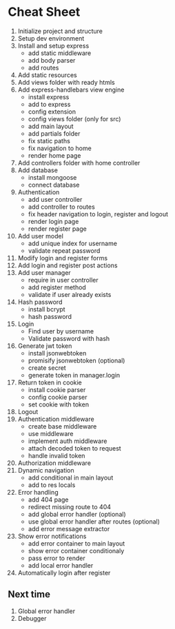 # Cheat Sheet

1. Initialize project and structure
2. Setup dev environment
3. Install and setup express
    * add static middleware
    * add body parser
    * add routes
4. Add static resources
5. Add views folder with ready htmls
6. Add express-handlebars view engine
    * install express
    * add to express
    * config extension
    * config views folder (only for src)
    * add main layout
    * add partials folder
    * fix static paths
    * fix navigation to home
    * render home page
7. Add controllers folder with home controller
8. Add database
    * install mongoose
    * connect database
9. Authentication
    * add user controller
    * add controller to routes
    * fix header navigation to login, register and logout
    * render login page
    * render register page
10. Add user model
    * add unique index for username
    * validate repeat password
11. Modify login and register forms
12. Add login and register post actions
13. Add user manager
    * require in user controller
    * add register method
    * validate if user already exists
14. Hash password
    * install bcrypt
    * hash password
15. Login 
    * Find user by username
    * Validate password with hash
16. Generate jwt token
    * install jsonwebtoken
    * promisify jsonwebtoken (optional)
    * create secret
    * generate token in manager.login
17. Return token in cookie
    * install cookie parser
    * config cookie parser
    * set cookie with token
18. Logout
19. Authentication middleware
    * create base middleware
    * use middleware
    * implement auth middleware
    * attach decoded token to request
    * handle invalid token
20. Authorization middleware
21. Dynamic navigation
    * add conditional in main layout
    * add to res locals
22. Error handling
    * add 404 page
    * redirect missing route to 404
    * add global error handler (optional)
    * use global error handler after routes (optional)
    * add error message extractor
23. Show error notifications
    * add error container to main layout
    * show error container conditionaly
    * pass error to render
    * add local error handler
24. Automatically login after register

## Next time
1. Global error handler
2. Debugger